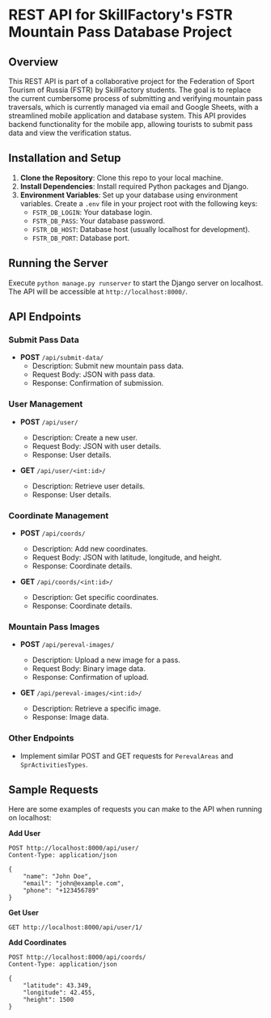 
# REST API for SkillFactory's FSTR Mountain Pass Database Project

## Overview
This REST API is part of a collaborative project for the Federation of Sport Tourism of Russia (FSTR) by SkillFactory students. The goal is to replace the current cumbersome process of submitting and verifying mountain pass traversals, which is currently managed via email and Google Sheets, with a streamlined mobile application and database system. This API provides backend functionality for the mobile app, allowing tourists to submit pass data and view the verification status.

## Installation and Setup
1. **Clone the Repository**: Clone this repo to your local machine.
2. **Install Dependencies**: Install required Python packages and Django.
3. **Environment Variables**: Set up your database using environment variables. Create a `.env` file in your project root with the following keys:
   - `FSTR_DB_LOGIN`: Your database login.
   - `FSTR_DB_PASS`: Your database password.
   - `FSTR_DB_HOST`: Database host (usually localhost for development).
   - `FSTR_DB_PORT`: Database port.

## Running the Server
Execute `python manage.py runserver` to start the Django server on localhost. The API will be accessible at `http://localhost:8000/`.

## API Endpoints

### Submit Pass Data
- **POST** `/api/submit-data/`
  - Description: Submit new mountain pass data.
  - Request Body: JSON with pass data.
  - Response: Confirmation of submission.

### User Management
- **POST** `/api/user/`
  - Description: Create a new user.
  - Request Body: JSON with user details.
  - Response: User details.

- **GET** `/api/user/<int:id>/`
  - Description: Retrieve user details.
  - Response: User details.

### Coordinate Management
- **POST** `/api/coords/`
  - Description: Add new coordinates.
  - Request Body: JSON with latitude, longitude, and height.
  - Response: Coordinate details.

- **GET** `/api/coords/<int:id>/`
  - Description: Get specific coordinates.
  - Response: Coordinate details.

### Mountain Pass Images
- **POST** `/api/pereval-images/`
  - Description: Upload a new image for a pass.
  - Request Body: Binary image data.
  - Response: Confirmation of upload.

- **GET** `/api/pereval-images/<int:id>/`
  - Description: Retrieve a specific image.
  - Response: Image data.

### Other Endpoints
- Implement similar POST and GET requests for `PerevalAreas` and `SprActivitiesTypes`.

## Sample Requests
Here are some examples of requests you can make to the API when running on localhost:

**Add User**
```http
POST http://localhost:8000/api/user/
Content-Type: application/json

{
    "name": "John Doe",
    "email": "john@example.com",
    "phone": "+123456789"
}
```

**Get User**
```http
GET http://localhost:8000/api/user/1/
```

**Add Coordinates**
```http
POST http://localhost:8000/api/coords/
Content-Type: application/json

{
    "latitude": 43.349,
    "longitude": 42.455,
    "height": 1500
}
```
